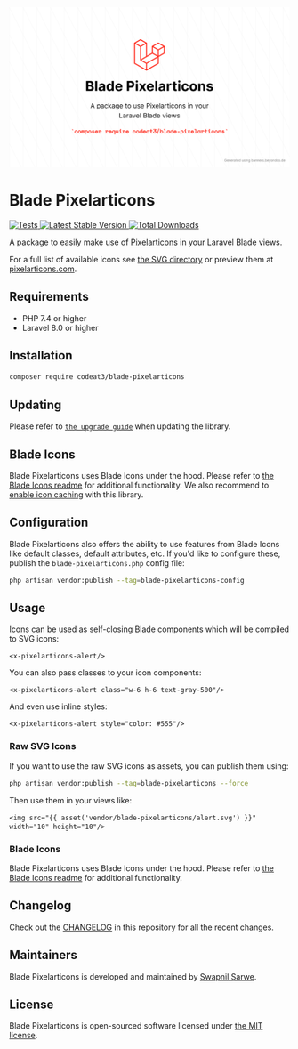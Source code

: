 <p align="center">
    <img src="./socialcard-blade-pixelarticons.png" width="1280" title="Social Card Blade Pixelarticons">
</p>

# Blade Pixelarticons

<a href="https://github.com/codeat3/blade-pixelarticons/actions?query=workflow%3ATests">
    <img src="https://github.com/codeat3/blade-pixelarticons/workflows/Tests/badge.svg" alt="Tests">
</a>
<a href="https://packagist.org/packages/codeat3/blade-pixelarticons">
    <img src="https://img.shields.io/packagist/v/codeat3/blade-pixelarticons" alt="Latest Stable Version">
</a>
<a href="https://packagist.org/packages/codeat3/blade-pixelarticons">
    <img src="https://img.shields.io/packagist/dt/codeat3/blade-pixelarticons" alt="Total Downloads">
</a>

A package to easily make use of [Pixelarticons](https://github.com/halfmage/pixelarticons) in your Laravel Blade views.

For a full list of available icons see [the SVG directory](resources/svg) or preview them at [pixelarticons.com](https://pixelarticons.com/).

## Requirements

- PHP 7.4 or higher
- Laravel 8.0 or higher

## Installation

```bash
composer require codeat3/blade-pixelarticons
```

## Updating

Please refer to [`the upgrade guide`](UPGRADE.md) when updating the library.

## Blade Icons

Blade Pixelarticons uses Blade Icons under the hood. Please refer to [the Blade Icons readme](https://github.com/blade-ui-kit/blade-icons) for additional functionality. We also recommend to [enable icon caching](https://github.com/blade-ui-kit/blade-icons#caching) with this library.

## Configuration

Blade Pixelarticons also offers the ability to use features from Blade Icons like default classes, default attributes, etc. If you'd like to configure these, publish the `blade-pixelarticons.php` config file:

```bash
php artisan vendor:publish --tag=blade-pixelarticons-config
```

## Usage

Icons can be used as self-closing Blade components which will be compiled to SVG icons:

```blade
<x-pixelarticons-alert/>
```

You can also pass classes to your icon components:

```blade
<x-pixelarticons-alert class="w-6 h-6 text-gray-500"/>
```

And even use inline styles:

```blade
<x-pixelarticons-alert style="color: #555"/>
```

### Raw SVG Icons

If you want to use the raw SVG icons as assets, you can publish them using:

```bash
php artisan vendor:publish --tag=blade-pixelarticons --force
```

Then use them in your views like:

```blade
<img src="{{ asset('vendor/blade-pixelarticons/alert.svg') }}" width="10" height="10"/>
```

### Blade Icons

Blade Pixelarticons uses Blade Icons under the hood. Please refer to [the Blade Icons readme](https://github.com/blade-ui-kit/blade-icons) for additional functionality.

## Changelog

Check out the [CHANGELOG](CHANGELOG.md) in this repository for all the recent changes.

## Maintainers

Blade Pixelarticons is developed and maintained by [Swapnil Sarwe](https://swapnilsarwe.com).

## License

Blade Pixelarticons is open-sourced software licensed under [the MIT license](LICENSE.md).
